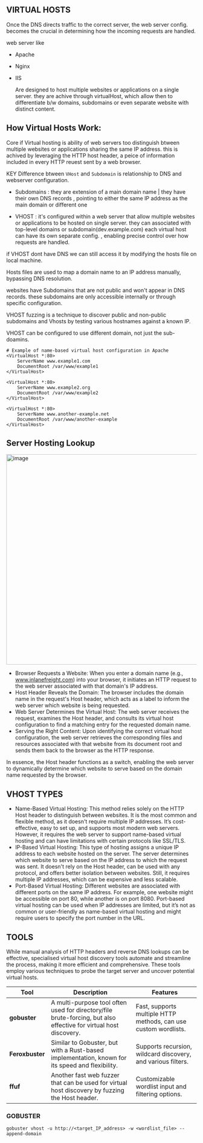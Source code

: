 ## VIRTUAL HOSTS

Once the DNS directs traffic to the correct server, the web server config. becomes the crucial in determining how the incoming requests are handled. 

web server like

- Apache
- Nginx
- IIS

  Are designed to host multiple websites or applications on a single server.
they are achive through virtualHost, which allow then to differentiate b/w domains, subdomains or even separate website with distinct content.


## How Virtual Hosts Work: 

Core if Virtual hosting is ability of web servers too distinguish btween multiple websites or applications sharing the same IP address. this is achived by leveraging the HTTP host header, a peice of information included in every HTTP reuest sent by a web browser.

KEY Difference btween `VHost` and `Subdomain` is relationship to DNS and webserver configuration.

- Subdomains : they are extension of a main domain name | they have their own DNS records , pointing to either the same IP address as the main domain or different one

- VHOST : it's configured within a web server that allow multiple websites or applications to be hosted on single server. they can associated with top-level domains or subdomain(dev.example.com) each virtual host can have its own separate config. , enabling precise control over how requests are handled.

if VHOST dont have DNS we can still access it by modifying the hosts file on local machine.

Hosts files are used to map a domain name to an IP address manually, bypassing DNS resolution.


websites have Subdomains that are not public and won't appear in DNS records. these subdomains are only accessible internally or through specific configuration.

VHOST fuzzing is a technique to discover public and non-public subdomains and Vhosts by testing various hostnames against a known IP.

VHOST can be configured to use different domain, not just the sub-doamins.

```
# Example of name-based virtual host configuration in Apache
<VirtualHost *:80>
    ServerName www.example1.com
    DocumentRoot /var/www/example1
</VirtualHost>

<VirtualHost *:80>
    ServerName www.example2.org
    DocumentRoot /var/www/example2
</VirtualHost>

<VirtualHost *:80>
    ServerName www.another-example.net
    DocumentRoot /var/www/another-example
</VirtualHost>
```

## Server Hosting Lookup

<img width="942" height="556" alt="image" src="https://github.com/user-attachments/assets/11f47176-69f2-49e4-aa19-317a2c10be93" />

- Browser Requests a Website: When you enter a domain name (e.g., www.inlanefreight.com) into your browser, it initiates an HTTP request to the web server associated with that domain's IP address.
- Host Header Reveals the Domain: The browser includes the domain name in the request's Host header, which acts as a label to inform the web server which website is being requested.
- Web Server Determines the Virtual Host: The web server receives the request, examines the Host header, and consults its virtual host configuration to find a matching entry for the requested domain name.
- Serving the Right Content: Upon identifying the correct virtual host configuration, the web server retrieves the corresponding files and resources associated with that website from its document root and sends them back to the browser as the HTTP response.

In essence, the Host header functions as a switch, enabling the web server to dynamically determine which website to serve based on the domain name requested by the browser.

## VHOST TYPES

- Name-Based Virtual Hosting: This method relies solely on the HTTP Host header to distinguish between websites. It is the most common and flexible method, as it doesn't require multiple IP addresses. It’s cost-effective, easy to set up, and supports most modern web servers. However, it requires the web server to support name-based virtual hosting and can have limitations with certain protocols like SSL/TLS.
- IP-Based Virtual Hosting: This type of hosting assigns a unique IP address to each website hosted on the server. The server determines which website to serve based on the IP address to which the request was sent. It doesn't rely on the Host header, can be used with any protocol, and offers better isolation between websites. Still, it requires multiple IP addresses, which can be expensive and less scalable.
- Port-Based Virtual Hosting: Different websites are associated with different ports on the same IP address. For example, one website might be accessible on port 80, while another is on port 8080. Port-based virtual hosting can be used when IP addresses are limited, but it’s not as common or user-friendly as name-based virtual hosting and might require users to specify the port number in the URL.



## TOOLS

While manual analysis of HTTP headers and reverse DNS lookups can be effective, specialised virtual host discovery tools automate and streamline the process, making it more efficient and comprehensive. These tools employ various techniques to probe the target server and uncover potential virtual hosts.

| Tool        | Description                                                                 | Features                                                                 |
|-------------|-----------------------------------------------------------------------------|--------------------------------------------------------------------------|
| **gobuster** | A multi-purpose tool often used for directory/file brute-forcing, but also effective for virtual host discovery. | Fast, supports multiple HTTP methods, can use custom wordlists.         |
| **Feroxbuster** | Similar to Gobuster, but with a Rust-based implementation, known for its speed and flexibility. | Supports recursion, wildcard discovery, and various filters.            |
| **ffuf**     | Another fast web fuzzer that can be used for virtual host discovery by fuzzing the Host header. | Customizable wordlist input and filtering options.                      |



### GOBUSTER

```
gobuster vhost -u http://<target_IP_address> -w <wordlist_file> --append-domain
```
